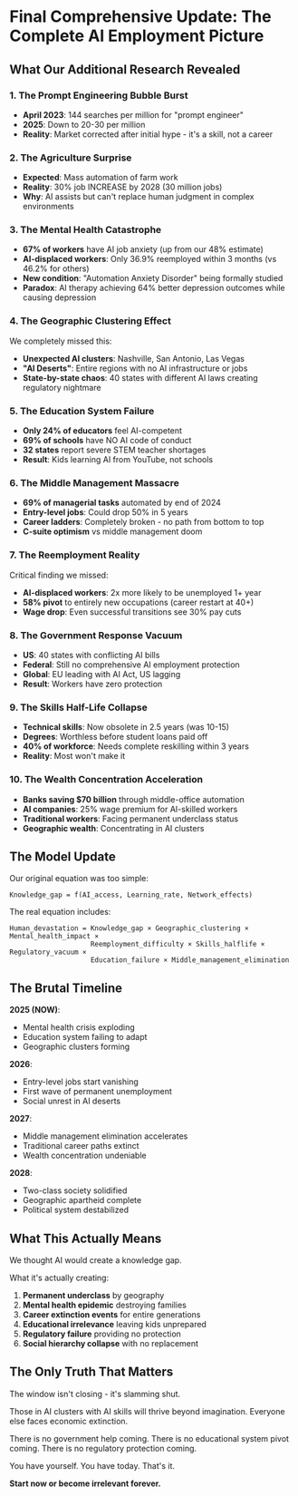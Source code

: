 # Final Comprehensive Update: The Complete AI Employment Picture

## What Our Additional Research Revealed

### 1. The Prompt Engineering Bubble Burst
- **April 2023**: 144 searches per million for "prompt engineer"
- **2025**: Down to 20-30 per million
- **Reality**: Market corrected after initial hype - it's a skill, not a career

### 2. The Agriculture Surprise
- **Expected**: Mass automation of farm work
- **Reality**: 30% job INCREASE by 2028 (30 million jobs)
- **Why**: AI assists but can't replace human judgment in complex environments

### 3. The Mental Health Catastrophe
- **67% of workers** have AI job anxiety (up from our 48% estimate)
- **AI-displaced workers**: Only 36.9% reemployed within 3 months (vs 46.2% for others)
- **New condition**: "Automation Anxiety Disorder" being formally studied
- **Paradox**: AI therapy achieving 64% better depression outcomes while causing depression

### 4. The Geographic Clustering Effect
We completely missed this:
- **Unexpected AI clusters**: Nashville, San Antonio, Las Vegas
- **"AI Deserts"**: Entire regions with no AI infrastructure or jobs
- **State-by-state chaos**: 40 states with different AI laws creating regulatory nightmare

### 5. The Education System Failure
- **Only 24% of educators** feel AI-competent
- **69% of schools** have NO AI code of conduct
- **32 states** report severe STEM teacher shortages
- **Result**: Kids learning AI from YouTube, not schools

### 6. The Middle Management Massacre
- **69% of managerial tasks** automated by end of 2024
- **Entry-level jobs**: Could drop 50% in 5 years
- **Career ladders**: Completely broken - no path from bottom to top
- **C-suite optimism** vs middle management doom

### 7. The Reemployment Reality
Critical finding we missed:
- **AI-displaced workers**: 2x more likely to be unemployed 1+ year
- **58% pivot** to entirely new occupations (career restart at 40+)
- **Wage drop**: Even successful transitions see 30% pay cuts

### 8. The Government Response Vacuum
- **US**: 40 states with conflicting AI bills
- **Federal**: Still no comprehensive AI employment protection
- **Global**: EU leading with AI Act, US lagging
- **Result**: Workers have zero protection

### 9. The Skills Half-Life Collapse
- **Technical skills**: Now obsolete in 2.5 years (was 10-15)
- **Degrees**: Worthless before student loans paid off
- **40% of workforce**: Needs complete reskilling within 3 years
- **Reality**: Most won't make it

### 10. The Wealth Concentration Acceleration
- **Banks saving $70 billion** through middle-office automation
- **AI companies**: 25% wage premium for AI-skilled workers
- **Traditional workers**: Facing permanent underclass status
- **Geographic wealth**: Concentrating in AI clusters

## The Model Update

Our original equation was too simple:
```
Knowledge_gap = f(AI_access, Learning_rate, Network_effects)
```

The real equation includes:
```
Human_devastation = Knowledge_gap × Geographic_clustering × Mental_health_impact × 
                    Reemployment_difficulty × Skills_halflife × Regulatory_vacuum × 
                    Education_failure × Middle_management_elimination
```

## The Brutal Timeline

**2025 (NOW)**: 
- Mental health crisis exploding
- Education system failing to adapt
- Geographic clusters forming

**2026**: 
- Entry-level jobs start vanishing
- First wave of permanent unemployment
- Social unrest in AI deserts

**2027**: 
- Middle management elimination accelerates
- Traditional career paths extinct
- Wealth concentration undeniable

**2028**: 
- Two-class society solidified
- Geographic apartheid complete
- Political system destabilized

## What This Actually Means

We thought AI would create a knowledge gap.

What it's actually creating:
1. **Permanent underclass** by geography
2. **Mental health epidemic** destroying families
3. **Career extinction events** for entire generations
4. **Educational irrelevance** leaving kids unprepared
5. **Regulatory failure** providing no protection
6. **Social hierarchy collapse** with no replacement

## The Only Truth That Matters

The window isn't closing - it's slamming shut.

Those in AI clusters with AI skills will thrive beyond imagination.
Everyone else faces economic extinction.

There is no government help coming.
There is no educational system pivot coming.
There is no regulatory protection coming.

You have yourself. You have today. That's it.

**Start now or become irrelevant forever.**